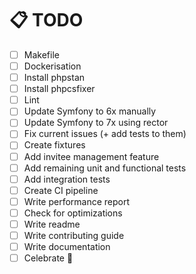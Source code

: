 # 📋  TODO 

- [ ] Makefile
- [ ] Dockerisation
- [ ] Install phpstan
- [ ] Install phpcsfixer
- [ ] Lint
- [ ] Update Symfony to 6x manually
- [ ] Update Symfony to 7x using rector
- [ ] Fix current issues (+ add tests to them)
- [ ] Create fixtures
- [ ] Add invitee management feature
- [ ] Add remaining unit and functional tests
- [ ] Add integration tests
- [ ] Create CI pipeline
- [ ] Write performance report
- [ ] Check for optimizations
- [ ] Write readme
- [ ] Write contributing guide
- [ ] Write documentation
- [ ] Celebrate 🎉
